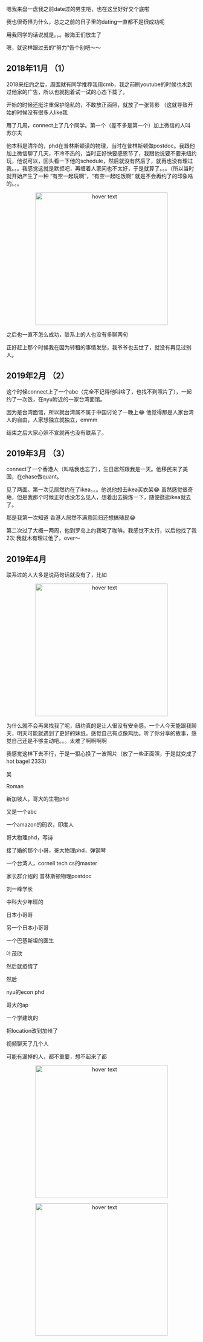 
嗯我来盘一盘我之前date过的男生吧，也在这里好好交个底啦

我也很奇怪为什么，总之之前的日子里的dating一直都不是很成功呢

用我同学的话说就是。。。被海王们放生了

嗯，就这样跟过去的“努力”告个别吧～～


## 2018年11月 （1）

2018来纽约之后，周围就有同学推荐我用cmb，我之前刷youtube的时候也水到过他家的广告，所以也就抱着试一试的心态下载了。

开始的时候还挺注重保护隐私的，不敢放正面照，就放了一张背影 （这就导致开始的时候没有很多人like我

用了几周，connect上了几个同学。第一个（差不多是第一个）加上微信的人叫 苏尔夫

他本科是清华的，phd在普林斯顿读的物理，当时在普林斯顿做postdoc。我跟他加上微信聊了几天，不冷不热的，当时正好快要感恩节了，我跟他说要不要来纽约玩，他说可以，回头看一下他的schedule，然后就没有然后了，就再也没有理过我。。。我感觉这就是默拒吧，再缠着人家问也不太好，于是就算了。。。（所以当时就开始产生了一种 “有空一起玩啊”，“有空一起吃饭啊” 就是不会再约了的印象啥的。。。

<p align="center">
  <img src="https://github.com/nekohanatoramen/stories/blob/main/photos/IMG_3412.jpeg" width="350" title="hover text">
</p>

之后也一直不怎么成功，联系上的人也没有多聊两句

正好赶上那个时候我在因为转租的事情发愁，我爷爷也去世了，就没有再见过别人。

## 2019年2月 （2）

这个时候connect上了一个abc（完全不记得他叫啥了，也找不到照片了），一起约了一次饭，在nyu附近的一家台湾面馆。

因为是台湾面馆，所以就台湾属不属于中国讨论了一晚上😂 他觉得那是人家台湾人的自由，人家想独立就独立，emmm

结束之后大家心照不宣就再也没有联系了。

## 2019年3月 （3）

connect了一个香港人（叫啥我也忘了），生日居然跟我是一天。他移民来了美国，在chase做quant。

见了两面。第一次见居然约在了ikea。。。他说他想去ikea买衣架😂 虽然感觉很奇葩，但是我那个时候正好也没怎么见人，想着出去锻炼一下，随便逛逛ikea就去了。

那是我第一次知道 香港人居然不满意回归还想搞殖民😂

第二次过了大概一两周，他到罗岛上约我喝了咖啡。我感觉不太行，以后他找了我2次 我就木有理过他了，over～

## 2019年4月 

联系过的人大多是说两句话就没有了，比如

<p align="center">
  <img src="https://github.com/nekohanatoramen/stories/blob/main/photos/IMG_3414.jpeg" width="350" title="hover text">
</p>

为什么就不会再来找我了呢，纽约真的是让人很没有安全感。一个人今天能跟我聊天，明天可能就遇到了更好的妹纸。感觉自己有点像鸡肋。听了你分享的故事，感觉自己还是不够主动吧。。。太难了啊啊啊啊

我感觉这样下去不行，于是一狠心换了一波照片（放了一些正面照，于是就变成了hot bagel 2333）


吴

Roman

新加坡人，哥大的生物phd

又是一个abc

一个amazon的码农，印度人

哥大物理phd，写诗

接了婚的那个小哥，哥大物理phd，弹钢琴

一个台湾人，cornell tech cs的master

家长群介绍的 普林斯顿物理postdoc

刘一峰学长

中科大少年班的

日本小哥哥

另一个日本小哥哥

一个巴基斯坦的医生

叶茂欣


然后就疫情了

然后 

nyu的econ phd

哥大的ap

一个学建筑的


把location改到加州了

视频聊天了几个人





可能有漏掉的人，都不重要，想不起来了都










<p align="center">
  <img src="https://github.com/nekohanatoramen/stories/blob/main/photos/IMG_3415.jpeg" width="350" title="hover text">
</p>




<p align="center">
  <img src="https://github.com/nekohanatoramen/stories/blob/main/photos/IMG_3415.jpeg" width="350" title="hover text">
</p>
